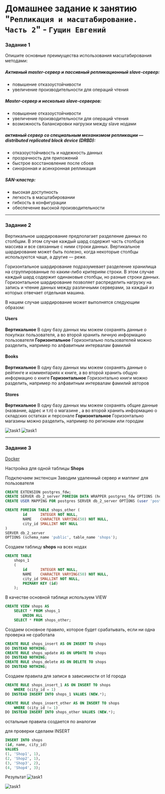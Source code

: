 # Домашнее задание к занятию "`Репликация и масштабирование. Часть 2`" - `Гущин Евгений`

### Задание 1

Опишите основные преимущества использования масштабирования методами:
##### Активный master-сервер и пассивный репликационный slave-сервер:
- повышение отказоустойчивости
- увеличение производительности для операций чтения

##### Master-сервер и несколько slave-серверов:
- повышение отказоустойчивости
- увеличение производительности для операций чтения
- возможность балансировки нагрузки между slave нодами

##### активный сервер со специальным механизмом репликации — distributed replicated block device (DRBD):
- отказоустойчивость и надежность данных
- прозрачность для приложений
- быстрое восстановление после сбоев
- синхронная и асинхронная репликация

##### SAN-кластер:
- высокая доступность
- легкость в масштабировании
- гибкость в конфигурации
- обеспечение высокой производительности

---

### Задание 2

Вертикальное шардирование предполагает разделение данных по столбцам. В этом случае каждый шард содержит часть столбцов массива и все связанные с ними строки данных. Вертикальное шардирование может быть полезно, когда некоторые столбцы используются чаще, а другие — реже.

Горизонтальное шардирование подразумевает разделение хранилища на сгруппированные по каким-либо критериям строки. В этом случае каждый шард содержит одинаковые столбцы, но разные строки данных. Горизонтальное шардирование позволяет распределить нагрузку на запись и чтение данных между различными серверами, за каждый из которых отвечает отдельная машина.

В нашем случае шардирование может выполнятся следующим образом:

#### Users
**Вертикальное**
В одну базу данных мы можем сохранять данные о покупках пользователя, а во второй хранить личную информацию пользователя
**Горизонтальное**
Горизонтально пользователей можно разделить, например по алфавитным интервалам фамилий

#### Books
**Вертикальное**
В одну базу данных мы можем сохранять данные о рейтинге и комментариях к книге, а во второй хранить общую информацию о книге
**Горизонтальное**
Горизонтально книги можно разделить, например по алфавитным интервалам фамилий авторов

#### Stores
**Вертикальное**
В одну базу данных мы можем сохранять общие данные (название, адрес и т.п) о магазине , а во второй хранить информацию о складских остатках и персонале
**Горизонтальное**
Горизонтально магазины можно разделить, например по регионам или городам

![task1](../../img/12_RDB/HW7/vertical.jpg)
![task1](../../img/12_RDB/HW7/horizontal.jpg)

---

### Задание 3

[Docker](./sharding/docker-compose.yml)

Настройка для одной таблицы **Shops** 

Подключаем экстенсшн
Заводим удаленный сервер и маппинг для пользователя
```sql
CREATE EXTENSION postgres_fdw;
CREATE SERVER db_2_server FOREIGN DATA WRAPPER postgres_fdw OPTIONS (host '172.21.10.12', port '5432', dbname 'testdb');
CREATE USER MAPPING FOR postgres SERVER db_2_server OPTIONS (user 'postgres', password '12345');
```
```sql
CREATE FOREIGN TABLE shops_other ( 
        id      INTEGER NOT NULL, 
        NAME    CHARACTER VARYING(50) NOT NULL, 
        city_id SMALLINT NOT NULL  
)
SERVER db_2_server
OPTIONS (schema_name 'public', table_name 'shops');
```

Создаем таблицу **shops** на всех нодах
```sql
CREATE TABLE 
    shops_1
    ( 
        id      INTEGER NOT NULL, 
        NAME    CHARACTER VARYING(50) NOT NULL, 
        city_id SMALLINT NOT NULL, 
        PRIMARY KEY (id) 
    );
```
В качестве основной таблице используем VIEW
```sql
CREATE VIEW shops AS
	SELECT * FROM shops_1
		UNION ALL
	SELECT * FROM shops_other;
```
Создаем основное правило, которое будет срабатывать, если ни одна проверка не сработала
```sql
CREATE RULE shops_insert AS ON INSERT TO shops
DO INSTEAD NOTHING;
CREATE RULE shops_update AS ON UPDATE TO shops
DO INSTEAD NOTHING;
CREATE RULE shops_delete AS ON DELETE TO shops
DO INSTEAD NOTHING;
```
Создаем правила для записи в зависимости от Id города
```sql
CREATE RULE shops_insert_1 AS ON INSERT TO shops
	WHERE (city_id = 1)
DO INSTEAD INSERT INTO shops_1 VALUES (NEW.*);

CREATE RULE shops_insert_other AS ON INSERT TO shops
	WHERE (city_id != 1)
DO INSTEAD INSERT INTO shops_other VALUES (NEW.*);
```
остальные правила создается по аналогии

для проверки сделаем INSERT
```sql
INSERT INTO shops
(id, name, city_id)
VALUES
(1, 'Shop1', 1),
(2, 'Shop2', 1),
(3, 'Shop3', 2),
(4, 'Shop4', 3);
```

Результат
![task1](../../img/12_RDB/HW7/Task3_1.png)

![task1](../../img/12_RDB/HW7/Task3_2.png)
